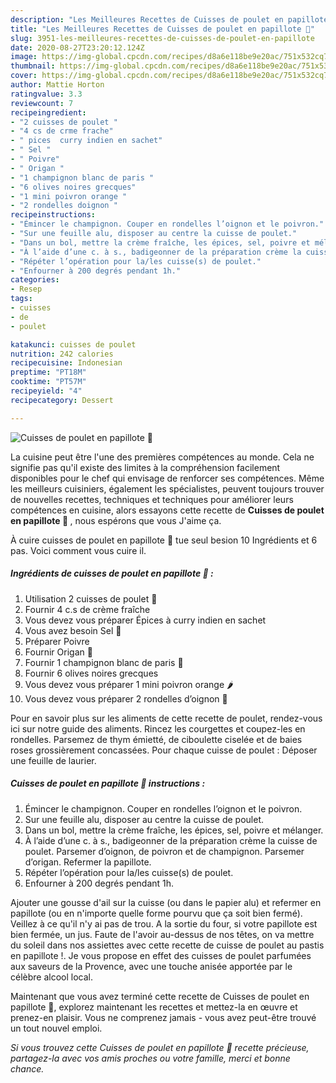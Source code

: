 ```yaml
---
description: "Les Meilleures Recettes de Cuisses de poulet en papillote 🍗"
title: "Les Meilleures Recettes de Cuisses de poulet en papillote 🍗"
slug: 3951-les-meilleures-recettes-de-cuisses-de-poulet-en-papillote
date: 2020-08-27T23:20:12.124Z
image: https://img-global.cpcdn.com/recipes/d8a6e118be9e20ac/751x532cq70/cuisses-de-poulet-en-papillote-🍗-photo-principale-de-la-recette.jpg
thumbnail: https://img-global.cpcdn.com/recipes/d8a6e118be9e20ac/751x532cq70/cuisses-de-poulet-en-papillote-🍗-photo-principale-de-la-recette.jpg
cover: https://img-global.cpcdn.com/recipes/d8a6e118be9e20ac/751x532cq70/cuisses-de-poulet-en-papillote-🍗-photo-principale-de-la-recette.jpg
author: Mattie Horton
ratingvalue: 3.3
reviewcount: 7
recipeingredient:
- "2 cuisses de poulet "
- "4 cs de crme frache"
- " pices  curry indien en sachet"
- " Sel "
- " Poivre"
- " Origan "
- "1 champignon blanc de paris "
- "6 olives noires grecques"
- "1 mini poivron orange "
- "2 rondelles doignon "
recipeinstructions:
- "Émincer le champignon. Couper en rondelles l’oignon et le poivron."
- "Sur une feuille alu, disposer au centre la cuisse de poulet."
- "Dans un bol, mettre la crème fraîche, les épices, sel, poivre et mélanger."
- "À l’aide d’une c. à s., badigeonner de la préparation crème la cuisse de poulet. Parsemer d’oignon, de poivron et de champignon. Parsemer d’origan. Refermer la papillote."
- "Répéter l’opération pour la/les cuisse(s) de poulet."
- "Enfourner à 200 degrés pendant 1h."
categories:
- Resep
tags:
- cuisses
- de
- poulet

katakunci: cuisses de poulet 
nutrition: 242 calories
recipecuisine: Indonesian
preptime: "PT18M"
cooktime: "PT57M"
recipeyield: "4"
recipecategory: Dessert

---
```



![Cuisses de poulet en papillote 🍗](https://img-global.cpcdn.com/recipes/d8a6e118be9e20ac/751x532cq70/cuisses-de-poulet-en-papillote-🍗-photo-principale-de-la-recette.jpg)

La cuisine peut être l'une des premières compétences au monde. Cela ne signifie pas qu'il existe des limites à la compréhension facilement disponibles pour le chef qui envisage de renforcer ses compétences. Même les meilleurs cuisiniers, également les spécialistes, peuvent toujours trouver de nouvelles recettes, techniques et techniques pour améliorer leurs compétences en cuisine, alors essayons cette recette de <strong> Cuisses de poulet en papillote 🍗 </strong>, nous espérons que vous J'aime ça.

<!--inarticleads1-->

À cuire cuisses de poulet en papillote 🍗 tue seul besion 10 Ingrédients et 6 pas. Voici comment vous cuire il.

##### Ingrédients de cuisses de poulet en papillote 🍗 :

1. Utilisation 2 cuisses de poulet 🍗
1. Fournir 4 c.s de crème fraîche
1. Vous devez vous préparer  Épices à curry indien en sachet
1. Vous avez besoin  Sel 🧂
1. Préparer  Poivre
1. Fournir  Origan 🌿
1. Fournir 1 champignon blanc de paris 🍄
1. Fournir 6 olives noires grecques
1. Vous devez vous préparer 1 mini poivron orange 🌶
1. Vous devez vous préparer 2 rondelles d’oignon 🧅


Pour en savoir plus sur les aliments de cette recette de poulet, rendez-vous ici sur notre guide des aliments. Rincez les courgettes et coupez-les en rondelles. Parsemez de thym émietté, de ciboulette ciselée et de baies roses grossièrement concassées. Pour chaque cuisse de poulet : Déposer une feuille de laurier. 

<!--inarticleads2-->

##### Cuisses de poulet en papillote 🍗 instructions :

1. Émincer le champignon. Couper en rondelles l’oignon et le poivron.
1. Sur une feuille alu, disposer au centre la cuisse de poulet.
1. Dans un bol, mettre la crème fraîche, les épices, sel, poivre et mélanger.
1. À l’aide d’une c. à s., badigeonner de la préparation crème la cuisse de poulet. Parsemer d’oignon, de poivron et de champignon. Parsemer d’origan. Refermer la papillote.
1. Répéter l’opération pour la/les cuisse(s) de poulet.
1. Enfourner à 200 degrés pendant 1h.


Ajouter une gousse d&#39;ail sur la cuisse (ou dans le papier alu) et refermer en papillote (ou en n&#39;importe quelle forme pourvu que ça soit bien fermé). Veillez à ce qu&#39;il n&#39;y ai pas de trou. A la sortie du four, si votre papillote est bien fermée, un jus. Faute de l&#39;avoir au-dessus de nos têtes, on va mettre du soleil dans nos assiettes avec cette recette de cuisse de poulet au pastis en papillote !. Je vous propose en effet des cuisses de poulet parfumées aux saveurs de la Provence, avec une touche anisée apportée par le célèbre alcool local. 

<!--inarticleads1-->

<p>
Maintenant que vous avez terminé cette recette de Cuisses de poulet en papillote 🍗, explorez maintenant les recettes et mettez-la en œuvre et prenez-en plaisir. Vous ne comprenez jamais - vous avez peut-être trouvé un tout nouvel emploi.
</p>

<p>
<i>Si vous trouvez cette Cuisses de poulet en papillote 🍗 recette précieuse, partagez-la avec vos amis proches ou votre famille, merci et bonne chance.</i>
</p>
